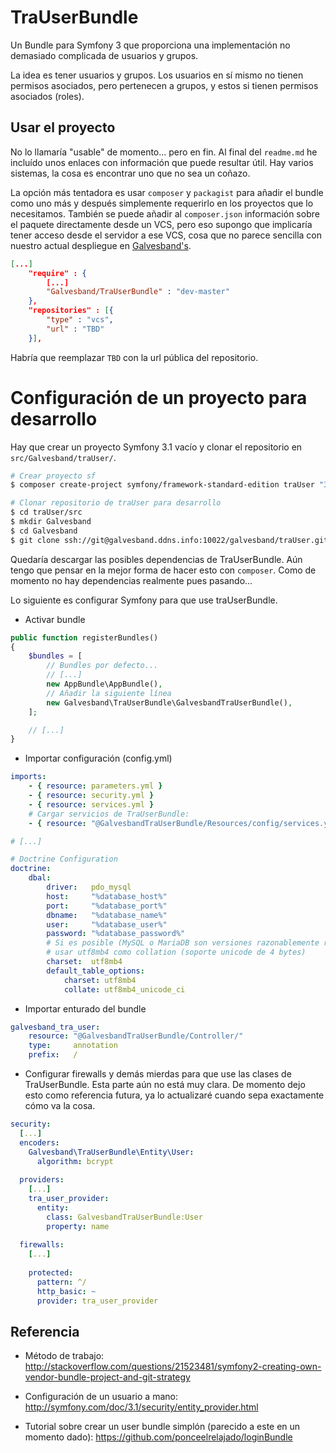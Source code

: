 # TraUserBundle #

Un Bundle para Symfony 3 que proporciona una implementación no demasiado complicada
de usuarios y grupos.

La idea es tener usuarios y grupos. Los usuarios en sí mismo no tienen permisos
asociados, pero pertenecen a grupos, y estos si tienen permisos asociados (roles).

## Usar el proyecto ##

No lo llamaría "usable" de momento... pero en fin. Al final del `readme.md` he incluído
unos enlaces con información que puede resultar útil. Hay varios sistemas, la cosa es
encontrar uno que no sea un coñazo.

La opción más tentadora es usar `composer` y `packagist` para añadir el bundle como
uno más y después simplemente requerirlo en los proyectos que lo necesitamos. También
se puede añadir al `composer.json` información sobre el paquete directamente desde
un VCS, pero eso supongo que implicaría tener acceso desde el servidor a ese VCS,
cosa que no parece sencilla  con nuestro actual despliegue en 
[Galvesband's](https://galvesband.ddns.info/code/).

```json
[...]
    "require" : {
        [...]
        "Galvesband/TraUserBundle" : "dev-master"
    },
    "repositories" : [{
        "type" : "vcs",
        "url" : "TBD" 
    }],
```

Habría que reemplazar `TBD` con la url pública del repositorio.

# Configuración de un proyecto para desarrollo #

Hay que crear un proyecto Symfony 3.1 vacío y clonar el repositorio en 
`src/Galvesband/traUser/`.

```bash
# Crear proyecto sf
$ composer create-project symfony/framework-standard-edition traUser "3.1.*"

# Clonar repositorio de traUser para desarrollo
$ cd traUser/src
$ mkdir Galvesband
$ cd Galvesband
$ git clone ssh://git@galvesband.ddns.info:10022/galvesband/traUser.git TraUserBundle 
```

Quedaría descargar las posibles dependencias de TraUserBundle. Aún tengo que pensar
en la mejor forma de hacer esto con `composer`. Como de momento no hay dependencias
realmente pues pasando...

Lo siguiente es configurar Symfony para que use traUserBundle.

 - Activar bundle
 
```php
public function registerBundles()
{
    $bundles = [
        // Bundles por defecto...
        // [...]
        new AppBundle\AppBundle(),
        // Añadir la siguiente línea
        new Galvesband\TraUserBundle\GalvesbandTraUserBundle(),
    ];

    // [...]
}
```

  - Importar configuración (config.yml)

```yaml
imports:
    - { resource: parameters.yml }
    - { resource: security.yml }
    - { resource: services.yml }
    # Cargar servicios de TraUserBundle:
    - { resource: "@GalvesbandTraUserBundle/Resources/config/services.yml" }

# [...]

# Doctrine Configuration
doctrine:
    dbal:
        driver:   pdo_mysql
        host:     "%database_host%"
        port:     "%database_port%"
        dbname:   "%database_name%"
        user:     "%database_user%"
        password: "%database_password%"
        # Si es posible (MySQL o MariaDB son versiones razonablemente recientes)
        # usar utf8mb4 como collation (soporte unicode de 4 bytes)
        charset:  utf8mb4
        default_table_options:
            charset: utf8mb4
            collate: utf8mb4_unicode_ci
```

 - Importar enturado del bundle
 
```yaml
galvesband_tra_user:
    resource: "@GalvesbandTraUserBundle/Controller/"
    type:     annotation
    prefix:   /
```

 - Configurar firewalls y demás mierdas para que use las clases de TraUserBundle. Esta
 parte aún no está muy clara. De momento dejo esto como referencia futura, ya lo actualizaré
 cuando sepa exactamente cómo va la cosa.

```yaml
security:
  [...]
  encoders:
    Galvesband\TraUserBundle\Entity\User:
      algorithm: bcrypt
  
  providers:
    [...]
    tra_user_provider:
      entity:
        class: GalvesbandTraUserBundle:User
        property: name
  
  firewalls:
    [...]
    
    protected:
      pattern: ^/
      http_basic: ~
      provider: tra_user_provider
```

## Referencia ##

 - Método de trabajo: 
   http://stackoverflow.com/questions/21523481/symfony2-creating-own-vendor-bundle-project-and-git-strategy
   
 - Configuración de un usuario a mano:
   http://symfony.com/doc/3.1/security/entity_provider.html

 - Tutorial sobre crear un user bundle simplón (parecido a este en un momento dado):
   https://github.com/ponceelrelajado/loginBundle